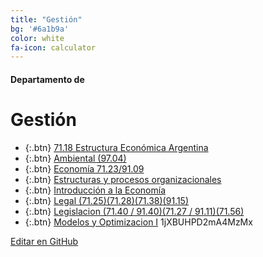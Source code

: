 ```yaml
---
title: "Gestión"
bg: '#6a1b9a'
color: white
fa-icon: calculator
---
```

#### Departamento de
# Gestión

<!---
No poner los links de t.joinchat directamente,
>>>> NO USAR https://www.protectyourlinks.com/ <<<<
En lugar de https://t.me/joinchat/SaraSasasa-sa poner j/SaraSasasa-sa
-->

*  {:.btn} [71.18 Estructura Económica Argentina](j/Y_uH45CCFpI4MGFh)
*  {:.btn} [Ambiental (97.04)](j/1jXBUHPD2mA4MzMx)
*  {:.btn} [Economía 71.23/91.09](j/IBdM83tbkuBmMWIx)
*  {:.btn} [Estructuras y procesos organizacionales](j/JVSqbFClnCB_H9pXiBQXwg)
*  {:.btn} [Introducción a la Economía](j/DMszThPQoAF1vprvSOeGsA)
*  {:.btn} [Legal (71.25)(71.28)(71.38)(91.15)](j/DFRad062TDrSFhJcke8foA)
*  {:.btn} [Legislacion  (71.40 / 91.40)(71.27 / 91.11)(71.56)](j/t1XMAZ0A6-w5NjVh)
*  {:.btn} [Modelos y Optimizacion I](j/LVQydh2rcgCYHdeH35xWPg)
1jXBUHPD2mA4MzMx
<span class="editongithub">
	<a href="{{site.github.repository_url}}/blob/master/{{page.path}}">
		<i class="fas fa-pen"></i> Editar en GitHub
	</a>
</span>
